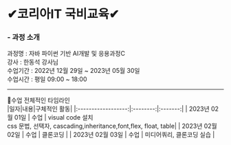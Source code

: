 # ✔코리아IT 국비교육✔ 
<h3>- 과정 소개 </h3>
과정명   : 자바 파이썬 기반 AI개발 및 응용과정C <br>
강사     : 한동석 강사님 <br>
수업기간 : 2022년 12월 29일 ~ 2023년 05월 30일<br>
수업시간 : 평일 09:00 ~ 18:00<br>

-----------------------------------------------------------------------------------
🎈수업 전체적인 타임라인 <br>
|일자|내용|구체적인 활동|
|:------------------:|:--------:|:-------:|
| 2023년 02월 01일 | 수업 | visual code 설치 <br>
css 문법, 선택자, cascading,inheritance,font,flex, float, table|
| 2023년 02월 02일 | 수업 | 클론코딩 |
| 2023년 02월 03일 | 수업 | 미디어쿼리, 클론코딩 실습 |
